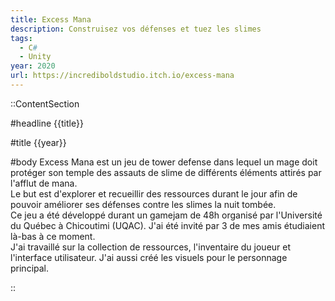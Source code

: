 ```yaml
---
title: Excess Mana
description: Construisez vos défenses et tuez les slimes
tags:
  - C#
  - Unity
year: 2020
url: https://incrediboldstudio.itch.io/excess-mana
---
```


::ContentSection

#headline
{{title}}

#title
{{year}}

#body
Excess Mana est un jeu de tower defense dans lequel un mage doit protéger son temple des assauts de slime de différents éléments attirés par l'afflut de mana.  
Le but est d'explorer et recueillir des ressources durant le jour afin de pouvoir améliorer ses défenses contre les slimes la nuit tombée.  
Ce jeu a été développé durant un gamejam de 48h organisé par l'Université du Québec à Chicoutimi (UQAC). J'ai été invité par 3 de mes amis étudiaient là-bas à ce moment.  
J'ai travaillé sur la collection de ressources, l'inventaire du joueur et l'interface utilisateur. J'ai aussi créé les visuels pour le personnage principal.

::
